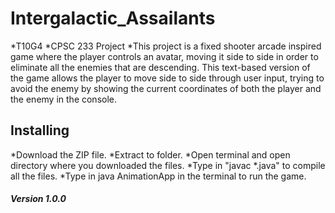 # Intergalactic_Assailants
*T10G4
*CPSC 233 Project
*This project is a fixed shooter arcade inspired game where the player controls an avatar, moving it side to side in order to eliminate all the enemies that are descending. This text-based version of the game allows the player to move side to side through user input, trying to avoid the enemy by showing the current coordinates of both the player and the enemy in the console.

## Installing
*Download the ZIP file.
*Extract to folder.
*Open terminal and open directory where you downloaded the files.
*Type in "javac *.java" to compile all the files.
*Type in java AnimationApp in the terminal to run the game.

##### Version 1.0.0
